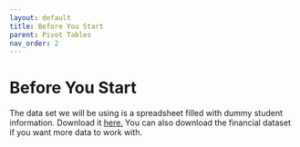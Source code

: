 ```yaml
---
layout: default
title: Before You Start
parent: Pivot Tables
nav_order: 2
---
```


# Before You Start

The data set we will be using is a spreadsheet filled with dummy student information. Download it [here.](https://drive.google.com/drive/folders/1MX3XusQiBKHx3X8Kf6P3lRY2Q1pZcjB9?usp=sharing) You can also download the financial dataset if you want more data to work with.
